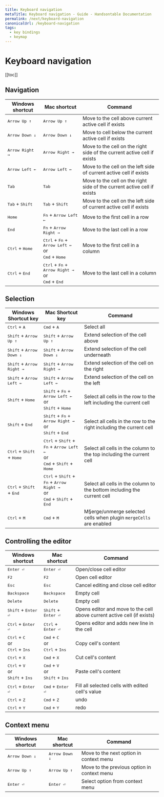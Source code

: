 ```yaml
---
title: Keyboard navigation
metaTitle: Keyboard navigation - Guide - Handsontable Documentation
permalink: /next/keyboard-navigation
canonicalUrl: /keyboard-navigation
tags:
  - key bindings
  - keymap
---
```


# Keyboard navigation

[[toc]]

## Navigation

| Windows shortcut | Mac shortcut | Command |
|---|---|---|
| <kbd>Arrow Up ↑</kbd> | <kbd>Arrow Up ↑</kbd>  | Move to the cell above current active cell if exists |
| <kbd>Arrow Down ↓</kbd> | <kbd>Arrow Down ↓</kbd> | Move to cell below the current active cell if exists |
| <kbd>Arrow Right →</kbd> | <kbd>Arrow Right →</kbd> | Move to the cell on the right side of the current active cell if exists |
| <kbd>Arrow Left ←</kbd> | <kbd>Arrow Left ←</kbd> | Move to the cell on the left side of current active cell if exists |
| <kbd>Tab</kbd> | <kbd>Tab</kbd> | Move to the cell on the right side of the current active cell if exists |
| <kbd>Tab</kbd> + <kbd>Shift</kbd> | <kbd>Tab</kbd> + <kbd>Shift</kbd> | Move to the cell on the left side of current active cell if exists |
| <kbd>Home</kbd> | <kbd>Fn</kbd> + <kbd>Arrow Left ←</kbd> | Move to the first cell in a row |
| <kbd>End</kbd> | <kbd>Fn</kbd> + <kbd>Arrow Right →</kbd> | Move to the last cell in a row |
| <kbd>Ctrl</kbd> + <kbd>Home</kbd> | <kbd>Ctrl</kbd> + <kbd>Fn</kbd> + <kbd>Arrow Left ←</kbd><br>or<br><kbd>Cmd</kbd> + <kbd>Home</kbd> | Move to the first cell in a column |
| <kbd>Ctrl</kbd> + <kbd>End</kbd> | <kbd>Ctrl</kbd> + <kbd>Fn</kbd> + <kbd>Arrow Right →</kbd><br>or<br><kbd>Cmd</kbd> + <kbd>End</kbd> | Move to the last cell in a column |


## Selection

| Windows Shortcut key| Mac Shortcut key | Command |
|---|---|---|
| <kbd>Ctrl</kbd> + <kbd>A</kbd>  | <kbd>Cmd</kbd> + <kbd>A</kbd>  | Select all |
| <kbd>Shift</kbd> + <kbd>Arrow Up ↑</kbd>  | <kbd>Shift</kbd> + <kbd>Arrow Up ↑</kbd> | Extend selection of the cell above  |
| <kbd>Shift</kbd> + <kbd>Arrow Down ↓</kbd> | <kbd>Shift</kbd> + <kbd>Arrow Down ↓</kbd> | Extend selection of the cell underneath |
| <kbd>Shift</kbd> + <kbd>Arrow Right →</kbd>  | <kbd>Shift</kbd> + <kbd>Arrow Right →</kbd> | Extend selection of the cell on the right |
| <kbd>Shift</kbd> + <kbd>Arrow Left ←</kbd> | <kbd>Shift</kbd> + <kbd>Arrow Left ←</kbd> | Extend selection of the cell on the left  |
| <kbd>Shift</kbd> + <kbd>Home</kbd>  | <kbd>Shift</kbd> + <kbd>Fn</kbd> + <kbd>Arrow Left ←</kbd><br>or<br><kbd>Shift</kbd> + <kbd>Home</kbd> | Select all cells in the row to the left including the current cell |
| <kbd>Shift</kbd> + <kbd>End</kbd> | <kbd>Shift</kbd> + <kbd>Fn</kbd> + <kbd>Arrow Right →</kbd><br>or<br><kbd>Shift</kbd> + <kbd>End</kbd> | Select all cells in the row to the right including the current cell |
| <kbd>Ctrl</kbd> + <kbd>Shift</kbd> + <kbd>Home</kbd> | <kbd>Ctrl</kbd> + <kbd>Shift</kbd> + <kbd>Fn</kbd> + <kbd>Arrow Left ←</kbd><br>or<br><kbd>Cmd</kbd> + <kbd>Shift</kbd> + <kbd>Home</kbd>  | Select all cells in the column to the top including the current cell  |
| <kbd>Ctrl</kbd> + <kbd>Shift</kbd> + <kbd>End</kbd>  | <kbd>Ctrl</kbd> + <kbd>Shift</kbd> + <kbd>Fn</kbd> + <kbd>Arrow Right →</kbd><br>or<br><kbd>Cmd</kbd> + <kbd>Shift</kbd> + <kbd>End</kbd>  | Select all cells in the column to the bottom including the current cell  |
| <kbd>Ctrl</kbd> + <kbd>M</kbd>  | <kbd>Cmd</kbd> + <kbd>M</kbd>  | M§erge/unmerge selected cells when plugin `mergeCells` are enabled |

## Controlling the editor

| Windows shortcut | Mac shortcut | Command |
|---|---|---|
| <kbd>Enter ⏎</kbd> | <kbd>Enter ⏎</kbd> | Open/close cell editor|
| <kbd>F2</kbd> | <kbd>F2</kbd> | Open cell editor|
| <kbd>Esc</kbd> | <kbd>Esc</kbd> | Cancel editing and close cell editor|
| <kbd>Backspace</kbd> | <kbd>Backspace</kbd> | Empty cell |
| <kbd>Delete</kbd>  | <kbd>Delete</kbd> | Empty cell |
| <kbd>Shift</kbd> + <kbd>Enter ⏎</kbd> | <kbd>Shift</kbd> + <kbd>Enter ⏎</kbd> | Opens editor and move to the cell above current active cell (if exists) |
| <kbd>Ctrl</kbd> + <kbd>Enter ⏎</kbd> | <kbd>Ctrl</kbd> + <kbd>Enter ⏎</kbd> | Opens editor and adds new line in the cell |
| <kbd>Ctrl</kbd> + <kbd>C</kbd><br>or<br><kbd>Ctrl</kbd> + <kbd>Ins</kbd> | <kbd>Cmd</kbd> + <kbd>C</kbd><br>or<br><kbd>Ctrl</kbd> + <kbd>Ins</kbd> | Copy cell's content |
| <kbd>Ctrl</kbd> + <kbd>X</kbd> | <kbd>Cmd</kbd> + <kbd>X</kbd> | Cut cell's content |
| <kbd>Ctrl</kbd> + <kbd>V</kbd><br>or<br><kbd>Shift</kbd> + <kbd>Ins</kbd> | <kbd>Cmd</kbd> + <kbd>V</kbd><br>or<br><kbd>Shift</kbd> + <kbd>Ins</kbd> | Paste cell's content |
| <kbd>Ctrl</kbd> + <kbd>Enter ⏎</kbd> | <kbd>Cmd</kbd> + <kbd>Enter ⏎</kbd> | Fill all selected cells with edited cell's value |
| <kbd>Ctrl</kbd> + <kbd>Z</kbd>  | <kbd>Cmd</kbd> + <kbd>Z</kbd> | undo |
| <kbd>Ctrl</kbd> + <kbd>Y</kbd> | <kbd>Cmd</kbd> + <kbd>Y</kbd> | redo |

## Context menu

| Windows shortcut | Mac shortcut | Command |
|---|---|---|
|<kbd>Arrow Down ↓</kbd> | <kbd>Arrow Down ↓</kbd> | Move to the next option in context menu |
| <kbd>Arrow Up ↑</kbd> | <kbd>Arrow Up ↑</kbd> | Move to the previous option in context menu |
| <kbd>Enter ⏎</kbd> | <kbd>Enter ⏎</kbd>  | Select option from context menu |

